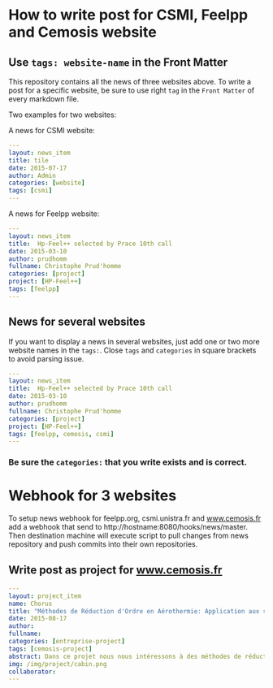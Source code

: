 # How to write post for CSMI, Feelpp and Cemosis website

## Use `tags: website-name` in the Front Matter

This repository contains all the news of three websites above.
To write a post for a specific website, be sure to use right `tag` in the `Front Matter` of every markdown file.

Two examples for two websites:

A news for CSMI website:

```yaml
---
layout: news_item
title: tile
date: 2015-07-17
author: Admin
categories: [website]
tags: [csmi]
---
```

A news for Feelpp website:
```yaml
---
layout: news_item
title:  Hp-Feel++ selected by Prace 10th call
date: 2015-03-10
author: prudhomm
fullname: Christophe Prud'homme
categories: [project]
project: [HP-Feel++]
tags: [feelpp]
---
```

## News for several websites

If you want to display a news in several websites, just add one or two more website names in the `tags:`. Close `tags` and `categories` in square brackets to avoid parsing issue.

```yaml
---
layout: news_item
title:  Hp-Feel++ selected by Prace 10th call
date: 2015-03-10
author: prudhomm
fullname: Christophe Prud'homme
categories: [project]
project: [HP-Feel++]
tags: [feelpp, cemosis, csmi]
---
```

### Be sure the `categories:` that you write exists and is correct.


# Webhook for 3 websites

To setup news webhook for feelpp.org, csmi.unistra.fr and www.cemosis.fr add a webhook that send to http://hostname:8080/hooks/news/master. Then destination machine will execute script to pull changes from news repository and push commits into their own repositories. 

## Write post as project for www.cemosis.fr

```yaml
---
layout: project_item
name: Chorus
title: "Méthodes de Réduction d'Ordre en Aérothermie: Application aux systèmes d'air conditionné de cabine d'avion"
date: 2015-08-17
author: 
fullname: 
categories: [entreprise-project]
tags: [cemosis-project]
abstract: Dans ce projet nous nous intéressons à des méthodes de réduction d'ordre pour des problèmes d'aérothermie.
img: /img/project/cabin.png
collaborator: 
---
```


